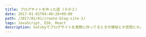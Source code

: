 ```yaml
---
title: ブログサイトを作った話 (その２)
date: 2017-01-01T04:40:28+09:00
path: /2017/01/01/create-blog-site-2/
tags: JavaScript, ES6, React
description: Gatsbyでブログサイトを実際に作ってるときの懊悩とか苦悶とか。
---
```

